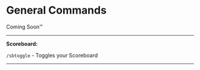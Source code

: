 # General Commands


Coming Soon™


***


**Scoreboard:**

`/sbtoggle` - Toggles your Scoreboard


***

